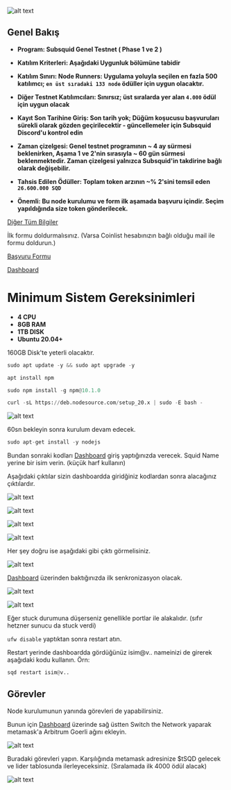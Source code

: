 ![alt text](https://i.hizliresim.com/bw0rh5z.png)


## Genel Bakış

- **Program: Subsquid Genel Testnet ( Phase 1 ve 2 )** 
- **Katılım Kriterleri: Aşağıdaki Uygunluk bölümüne tabidir** 
- **Katılım Sınırı: Node Runners: Uygulama yoluyla seçilen en fazla 500 katılımcı; `en üst sıradaki 133 node` ödüller için uygun olacaktır.** 

- **Diğer Testnet Katılımcıları: Sınırsız; üst sıralarda yer alan `4.000` ödül için uygun olacak** 
- **Kayıt Son Tarihine Giriş:	Son tarih yok; Düğüm koşucusu başvuruları sürekli olarak gözden geçirilecektir - güncellemeler için Subsquid Discord'u kontrol edin** 
- **Zaman çizelgesi:	Genel testnet programının ~ 4 ay sürmesi beklenirken, Aşama 1 ve 2'nin sırasıyla ~ 60 gün sürmesi beklenmektedir. Zaman çizelgesi yalnızca Subsquid'in takdirine bağlı olarak değişebilir.** 
- **Tahsis Edilen Ödüller: 	Toplam token arzının ~% 2'sini temsil eden `26.600.000 SQD`**

- **Önemli: Bu node kurulumu ve form ilk aşamada başvuru içindir. Seçim yapıldığında size token gönderilecek.**





<a href="https://coinlist.co/subsquid-testnet">Diğer Tüm Bilgiler</a>

İlk formu doldurmalısınız. (Varsa Coinlist hesabınızın bağlı olduğu mail ile formu doldurun.)

<a href="https://subsquid.deform.cc/testnetnodeapplication/">Başvuru Formu</a>

<a href="https://app.subsquid.io/squids/">Dashboard</a>


# Minimum Sistem Gereksinimleri

- **4 CPU**
- **8GB RAM**
- **1TB DISK**
- **Ubuntu 20.04+**

160GB Disk'te yeterli olacaktır.

```python
sudo apt update -y && sudo apt upgrade -y
```

```python
apt install npm
```

```python
sudo npm install -g npm@10.1.0
```

```python
curl -sL https://deb.nodesource.com/setup_20.x | sudo -E bash -
```

![alt text](https://i.hizliresim.com/6mn2dae.png)

60sn bekleyin sonra kurulum devam edecek.

```python
sudo apt-get install -y nodejs
```

Bundan sonraki kodları <a href="https://app.subsquid.io/squids/">Dashboard</a> giriş yaptığınızda verecek. Squid Name yerine bir isim verin. (küçük harf kullanın)

Aşağıdaki çıktılar sizin dashboardda giridğiniz kodlardan sonra alacağınız çıktılardır.

![alt text](https://i.hizliresim.com/1pmes4t.png)


![alt text](https://i.hizliresim.com/bv7w4pg.png)


![alt text](https://i.hizliresim.com/9p6sbk5.png)


![alt text](https://i.hizliresim.com/j6g9jf5.png)


Her şey doğru ise aşağıdaki gibi çıktı görmelisiniz.


![alt text](https://i.hizliresim.com/qgfokeg.png)


<a href="https://app.subsquid.io/squids/">Dashboard</a> üzerinden baktığınızda ilk senkronizasyon olacak.

![alt text](https://i.hizliresim.com/hb1u9iq.png)

![alt text](https://i.hizliresim.com/e58bcgy.png)

Eğer stuck durumuna düşerseniz genellikle portlar ile alakalıdır. (sıfır hetzner sunucu da stuck verdi)

`ufw disable`  yaptıktan sonra restart atın.

Restart yerinde dashboardda gördüğünüz isim@v.. nameinizi de girerek aşağıdaki kodu kullanın. Örn:

```python
sqd restart isim@v..
```


## Görevler

Node kurulumunun yanında görevleri de yapabilirsiniz.

Bunun için <a href="https://app.subsquid.io/squids/">Dashboard</a> üzerinde sağ üstten Switch the Network yaparak metamask'a Arbitrum Goerli ağını ekleyin.

![alt text](https://i.hizliresim.com/2cb9nuv.png)

Buradaki görevleri yapın. Karşılığında metamask adresinize $tSQD gelecek ve lider tablosunda ilerleyeceksiniz. (Sıralamada ilk 4000 ödül alacak)

![alt text](https://i.hizliresim.com/j0xh36b.png)








